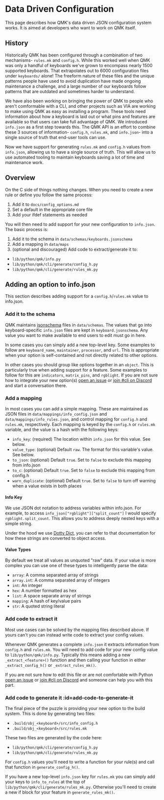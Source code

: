 # Data Driven Configuration

This page describes how QMK's data driven JSON configuration system works. It is aimed at developers who want to work on QMK itself.

## History

Historically QMK has been configured through a combination of two mechanisms- `rules.mk` and `config.h`. While this worked well when QMK was only a handful of keyboards we've grown to encompass nearly 1500 supported keyboards. That extrapolates out to 6000 configuration files under `keyboards/` alone! The freeform nature of these files and the unique patterns people have used to avoid duplication have made ongoing maintenance a challenge, and a large number of our keyboards follow patterns that are outdated and sometimes harder to understand.

We have also been working on bringing the power of QMK to people who aren't comformable with a CLI, and other projects such as VIA are working to make using QMK as easy as installing a program. These tools need information about how a keyboard is laid out or what pins and features are available so that users can take full advantage of QMK. We introduced `info.json` as a first step towards this. The QMK API is an effort to combine these 3 sources of information- `config.h`, `rules.mk`, and `info.json`- into a single source of truth that end-user tools can use.

Now we have support for generating `rules.mk` and `config.h` values from `info.json`, allowing us to have a single source of truth. This will allow us to use automated tooling to maintain keyboards saving a lot of time and maintenance work.

## Overview

On the C side of things nothing changes. When you need to create a new rule or define you follow the same process:

1. Add it to `docs/config_options.md`
1. Set a default in the appropriate core file
1. Add your ifdef statements as needed

You will then need to add support for your new configuration to `info.json`. The basic process is:

1. Add it to the schema in `data/schemas/keyboards.jsonschema`
1. Add a mapping in `data/maps`
1. (optional and discouraged) Add code to extract/generate it to:
  * `lib/python/qmk/info.py`
  * `lib/python/qmk/cli/generate/config_h.py`
  * `lib/python/qmk/cli/generate/rules_mk.py`

## Adding an option to info.json

This section describes adding support for a `config.h`/`rules.mk` value to info.json.

### Add it to the schema

QMK maintains [jsonschema](https://json-schema.org/) files in `data/schemas`. The values that go into keyboard-specific `info.json` files are kept in `keyboard.jsonschema`. Any value you want to make available to end users to edit must go in here.

In some cases you can simply add a new top-level key. Some examples to follow are `keyboard_name`, `maintainer`, `processor`, and `url`. This is appropriate when your option is self-contained and not directly related to other options.

In other cases you should group like options together in an `object`. This is particularly true when adding support for a feature. Some examples to follow for this are `indicators`, `matrix_pins`, and `rgblight`. If you are not sure how to integrate your new option(s) [open an issue](https://github.com/qmk/qmk_firmware/issues/new?assignees=&labels=cli%2C+python&template=other_issues.md&title=) or [join #cli on Discord](https://discord.gg/heQPAgy) and start a conversation there.

### Add a mapping

In most cases you can add a simple mapping. These are maintained as JSON files in `data/mappings/info_config.json` and `data/mappings/info_rules.json`, and control mapping for `config.h` and `rules.mk`, respectively. Each mapping is keyed by the `config.h` or `rules.mk` variable, and the value is a hash with the following keys:

* `info_key`: (required) The location within `info.json` for this value. See below.
* `value_type`: (optional) Default `raw`. The format for this variable's value. See below.
* `to_json`: (optional) Default `true`. Set to `false` to exclude this mapping from info.json
* `to_c`: (optional) Default `true`. Set to `false` to exclude this mapping from config.h
* `warn_duplicate`: (optional) Default `true`. Set to `false` to turn off warning when a value exists in both places

#### Info Key

We use JSON dot notation to address variables within info.json. For example, to access `info_json["rgblight"]["split_count"]` I would specify `rgblight.split_count`. This allows you to address deeply nested keys with a simple string.

Under the hood we use [Dotty Dict](https://dotty-dict.readthedocs.io/en/latest/), you can refer to that documentation for how these strings are converted to object access.

#### Value Types

By default we treat all values as unquoted "raw" data. If your value is more complex you can use one of these types to intelligently parse the data:

* `array`: A comma separated array of strings
* `array.int`: A comma separated array of integers
* `int`: An integer
* `hex`: A number formatted as hex
* `list`: A space separate array of strings
* `mapping`: A hash of key/value pairs
* `str`: A quoted string literal

### Add code to extract it

Most use cases can be solved by the mapping files described above. If yours can't you can instead write code to extract your config values.

Whenever QMK generates a complete `info.json` it extracts information from `config.h` and `rules.mk`. You will need to add code for your new config value to `lib/python/qmk/info.py`. Typically this means adding a new `_extract_<feature>()` function and then calling your function in either `_extract_config_h()` or `_extract_rules_mk()`.

If you are not sure how to edit this file or are not comfortable with Python [open an issue](https://github.com/qmk/qmk_firmware/issues/new?assignees=&labels=cli%2C+python&template=other_issues.md&title=) or [join #cli on Discord](https://discord.gg/heQPAgy) and someone can help you with this part.

### Add code to generate it :id=add-code-to-generate-it

The final piece of the puzzle is providing your new option to the build system. This is done by generating two files:

* `.build/obj_<keyboard>/src/info_config.h`
* `.build/obj_<keyboard>/src/rules.mk`

These two files are generated by the code here:

* `lib/python/qmk/cli/generate/config_h.py`
* `lib/python/qmk/cli/generate/rules_mk.py`

For `config.h` values you'll need to write a function for your rule(s) and call that function in `generate_config_h()`.

If you have a new top-level `info.json` key for `rules.mk` you can simply add your keys to `info_to_rules` at the top of `lib/python/qmk/cli/generate/rules_mk.py`. Otherwise you'll need to create a new if block for your feature in `generate_rules_mk()`.
